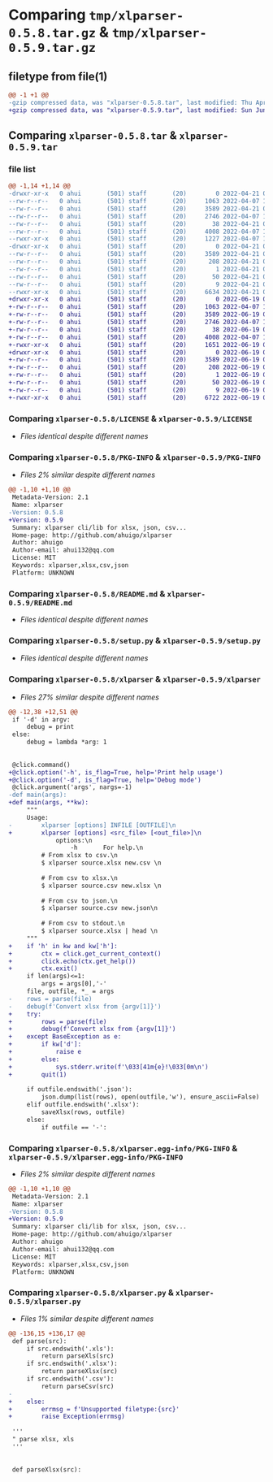 # Comparing `tmp/xlparser-0.5.8.tar.gz` & `tmp/xlparser-0.5.9.tar.gz`

## filetype from file(1)

```diff
@@ -1 +1 @@
-gzip compressed data, was "xlparser-0.5.8.tar", last modified: Thu Apr 21 07:55:05 2022, max compression
+gzip compressed data, was "xlparser-0.5.9.tar", last modified: Sun Jun 19 01:26:59 2022, max compression
```

## Comparing `xlparser-0.5.8.tar` & `xlparser-0.5.9.tar`

### file list

```diff
@@ -1,14 +1,14 @@
-drwxr-xr-x   0 ahui       (501) staff       (20)        0 2022-04-21 07:55:05.875298 xlparser-0.5.8/
--rw-r--r--   0 ahui       (501) staff       (20)     1063 2022-04-07 12:06:47.000000 xlparser-0.5.8/LICENSE
--rw-r--r--   0 ahui       (501) staff       (20)     3589 2022-04-21 07:55:05.875156 xlparser-0.5.8/PKG-INFO
--rw-r--r--   0 ahui       (501) staff       (20)     2746 2022-04-07 12:06:47.000000 xlparser-0.5.8/README.md
--rw-r--r--   0 ahui       (501) staff       (20)       38 2022-04-21 07:55:05.875339 xlparser-0.5.8/setup.cfg
--rw-r--r--   0 ahui       (501) staff       (20)     4008 2022-04-07 12:06:47.000000 xlparser-0.5.8/setup.py
--rwxr-xr-x   0 ahui       (501) staff       (20)     1227 2022-04-07 12:06:47.000000 xlparser-0.5.8/xlparser
-drwxr-xr-x   0 ahui       (501) staff       (20)        0 2022-04-21 07:55:05.874997 xlparser-0.5.8/xlparser.egg-info/
--rw-r--r--   0 ahui       (501) staff       (20)     3589 2022-04-21 07:55:05.000000 xlparser-0.5.8/xlparser.egg-info/PKG-INFO
--rw-r--r--   0 ahui       (501) staff       (20)      208 2022-04-21 07:55:05.000000 xlparser-0.5.8/xlparser.egg-info/SOURCES.txt
--rw-r--r--   0 ahui       (501) staff       (20)        1 2022-04-21 07:55:05.000000 xlparser-0.5.8/xlparser.egg-info/dependency_links.txt
--rw-r--r--   0 ahui       (501) staff       (20)       50 2022-04-21 07:55:05.000000 xlparser-0.5.8/xlparser.egg-info/requires.txt
--rw-r--r--   0 ahui       (501) staff       (20)        9 2022-04-21 07:55:05.000000 xlparser-0.5.8/xlparser.egg-info/top_level.txt
--rwxr-xr-x   0 ahui       (501) staff       (20)     6634 2022-04-21 07:26:20.000000 xlparser-0.5.8/xlparser.py
+drwxr-xr-x   0 ahui       (501) staff       (20)        0 2022-06-19 01:26:59.252741 xlparser-0.5.9/
+-rw-r--r--   0 ahui       (501) staff       (20)     1063 2022-04-07 12:06:47.000000 xlparser-0.5.9/LICENSE
+-rw-r--r--   0 ahui       (501) staff       (20)     3589 2022-06-19 01:26:59.252617 xlparser-0.5.9/PKG-INFO
+-rw-r--r--   0 ahui       (501) staff       (20)     2746 2022-04-07 12:06:47.000000 xlparser-0.5.9/README.md
+-rw-r--r--   0 ahui       (501) staff       (20)       38 2022-06-19 01:26:59.252780 xlparser-0.5.9/setup.cfg
+-rw-r--r--   0 ahui       (501) staff       (20)     4008 2022-04-07 12:06:47.000000 xlparser-0.5.9/setup.py
+-rwxr-xr-x   0 ahui       (501) staff       (20)     1651 2022-06-19 00:11:14.000000 xlparser-0.5.9/xlparser
+drwxr-xr-x   0 ahui       (501) staff       (20)        0 2022-06-19 01:26:59.252420 xlparser-0.5.9/xlparser.egg-info/
+-rw-r--r--   0 ahui       (501) staff       (20)     3589 2022-06-19 01:26:59.000000 xlparser-0.5.9/xlparser.egg-info/PKG-INFO
+-rw-r--r--   0 ahui       (501) staff       (20)      208 2022-06-19 01:26:59.000000 xlparser-0.5.9/xlparser.egg-info/SOURCES.txt
+-rw-r--r--   0 ahui       (501) staff       (20)        1 2022-06-19 01:26:59.000000 xlparser-0.5.9/xlparser.egg-info/dependency_links.txt
+-rw-r--r--   0 ahui       (501) staff       (20)       50 2022-06-19 01:26:59.000000 xlparser-0.5.9/xlparser.egg-info/requires.txt
+-rw-r--r--   0 ahui       (501) staff       (20)        9 2022-06-19 01:26:59.000000 xlparser-0.5.9/xlparser.egg-info/top_level.txt
+-rwxr-xr-x   0 ahui       (501) staff       (20)     6722 2022-06-19 01:03:19.000000 xlparser-0.5.9/xlparser.py
```

### Comparing `xlparser-0.5.8/LICENSE` & `xlparser-0.5.9/LICENSE`

 * *Files identical despite different names*

### Comparing `xlparser-0.5.8/PKG-INFO` & `xlparser-0.5.9/PKG-INFO`

 * *Files 2% similar despite different names*

```diff
@@ -1,10 +1,10 @@
 Metadata-Version: 2.1
 Name: xlparser
-Version: 0.5.8
+Version: 0.5.9
 Summary: xlparser cli/lib for xlsx, json, csv...
 Home-page: http://github.com/ahuigo/xlparser
 Author: ahuigo
 Author-email: ahui132@qq.com
 License: MIT
 Keywords: xlparser,xlsx,csv,json
 Platform: UNKNOWN
```

### Comparing `xlparser-0.5.8/README.md` & `xlparser-0.5.9/README.md`

 * *Files identical despite different names*

### Comparing `xlparser-0.5.8/setup.py` & `xlparser-0.5.9/setup.py`

 * *Files identical despite different names*

### Comparing `xlparser-0.5.8/xlparser` & `xlparser-0.5.9/xlparser`

 * *Files 27% similar despite different names*

```diff
@@ -12,38 +12,51 @@
 if '-d' in argv:
     debug = print
 else:
     debug = lambda *arg: 1
 
 
 @click.command()
+@click.option('-h', is_flag=True, help='Print help usage')
+@click.option('-d', is_flag=True, help='Debug mode')
 @click.argument('args', nargs=-1)
-def main(args):
+def main(args, **kw):
     """
     Usage: 
-        xlparser [options] INFILE [OUTFILE]\n
+        xlparser [options] <src_file> [<out_file>]\n
             options:\n
                 -h       For help.\n
         # From xlsx to csv.\n
         $ xlparser source.xlsx new.csv \n
 
         # From csv to xlsx.\n
         $ xlparser source.csv new.xlsx \n
 
         # From csv to json.\n
         $ xlparser source.csv new.json\n
 
         # From csv to stdout.\n
         $ xlparser source.xlsx | head \n
     """
+    if 'h' in kw and kw['h']:
+        ctx = click.get_current_context()
+        click.echo(ctx.get_help())
+        ctx.exit()
     if len(args)<=1:
         args = args[0],'-'
     file, outfile, *_ = args
-    rows = parse(file)
-    debug(f'Convert xlsx from {argv[1]}')
+    try:
+        rows = parse(file)
+        debug(f'Convert xlsx from {argv[1]}')
+    except BaseException as e:
+        if kw['d']:
+            raise e
+        else:
+            sys.stderr.write(f'\033[41m{e}!\033[0m\n')
+        quit(1)
 
     if outfile.endswith('.json'):
         json.dump(list(rows), open(outfile,'w'), ensure_ascii=False)
     elif outfile.endswith('.xlsx'):
         saveXlsx(rows, outfile)
     else:
         if outfile == '-':
```

### Comparing `xlparser-0.5.8/xlparser.egg-info/PKG-INFO` & `xlparser-0.5.9/xlparser.egg-info/PKG-INFO`

 * *Files 2% similar despite different names*

```diff
@@ -1,10 +1,10 @@
 Metadata-Version: 2.1
 Name: xlparser
-Version: 0.5.8
+Version: 0.5.9
 Summary: xlparser cli/lib for xlsx, json, csv...
 Home-page: http://github.com/ahuigo/xlparser
 Author: ahuigo
 Author-email: ahui132@qq.com
 License: MIT
 Keywords: xlparser,xlsx,csv,json
 Platform: UNKNOWN
```

### Comparing `xlparser-0.5.8/xlparser.py` & `xlparser-0.5.9/xlparser.py`

 * *Files 1% similar despite different names*

```diff
@@ -136,15 +136,17 @@
 def parse(src):
     if src.endswith('.xls'):
         return parseXls(src)
     if src.endswith('.xlsx'):
         return parseXlsx(src)
     if src.endswith('.csv'):
         return parseCsv(src)
-
+    else:
+        errmsg = f'Unsupported filetype:{src}'
+        raise Exception(errmsg)
 
 '''
 " parse xlsx, xls
 '''
 
 
 def parseXlsx(src):
```

